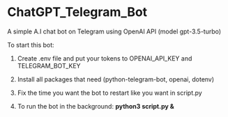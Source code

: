 # ChatGPT_Telegram_Bot

A simple A.I chat bot on Telegram using OpenAI API (model gpt-3.5-turbo)

To start this bot:

1. Create .env file and put your tokens to OPENAI_API_KEY and TELEGRAM_BOT_KEY

2. Install all packages that need (python-telegram-bot, openai, dotenv)

3. Fix the time you want the bot to restart like you want in script.py

4. To run the bot in the background: **python3 script.py &**
